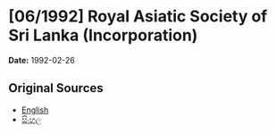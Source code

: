# [06/1992] Royal Asiatic Society of Sri Lanka (Incorporation)

**Date:** 1992-02-26

## Original Sources

- [English](https://documents.gov.lk/view/acts/1992/2/06-1992_E.pdf)
- [සිංහල](https://documents.gov.lk/view/acts/1992/2/06-1992_S.pdf)
